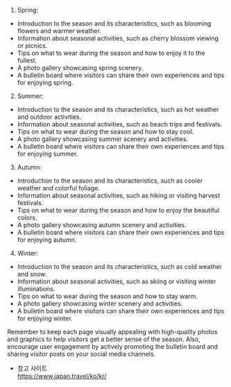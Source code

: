 1. Spring:

- Introduction to the season and its characteristics, such as blooming flowers and warmer weather.
- Information about seasonal activities, such as cherry blossom viewing or picnics.
- Tips on what to wear during the season and how to enjoy it to the fullest.
- A photo gallery showcasing spring scenery.
- A bulletin board where visitors can share their own experiences and tips for enjoying spring.

2. Summer:

- Introduction to the season and its characteristics, such as hot weather and outdoor activities.
- Information about seasonal activities, such as beach trips and festivals.
- Tips on what to wear during the season and how to stay cool.
- A photo gallery showcasing summer scenery and activities.
- A bulletin board where visitors can share their own experiences and tips for enjoying summer.

3. Autumn:

- Introduction to the season and its characteristics, such as cooler weather and colorful foliage.
- Information about seasonal activities, such as hiking or visiting harvest festivals.
- Tips on what to wear during the season and how to enjoy the beautiful colors.
- A photo gallery showcasing autumn scenery and activities.
- A bulletin board where visitors can share their own experiences and tips for enjoying autumn.

4. Winter:

- Introduction to the season and its characteristics, such as cold weather and snow.
- Information about seasonal activities, such as skiing or visiting winter illuminations.
- Tips on what to wear during the season and how to stay warm.
- A photo gallery showcasing winter scenery and activities.
- A bulletin board where visitors can share their own experiences and tips for enjoying winter.

Remember to keep each page visually appealing with high-quality photos and graphics to help visitors get a better sense of the season. Also, encourage user engagement by actively promoting the bulletin board and sharing visitor posts on your social media channels.

- 참고 사이트  
  https://www.japan.travel/ko/kr/
